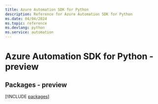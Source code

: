 ```yaml
---
title: Azure Automation SDK for Python
description: Reference for Azure Automation SDK for Python
ms.date: 04/04/2024
ms.topic: reference
ms.devlang: python
ms.service: automation
---
```

# Azure Automation SDK for Python - preview
## Packages - preview
[!INCLUDE [packages](automation-index.md)]